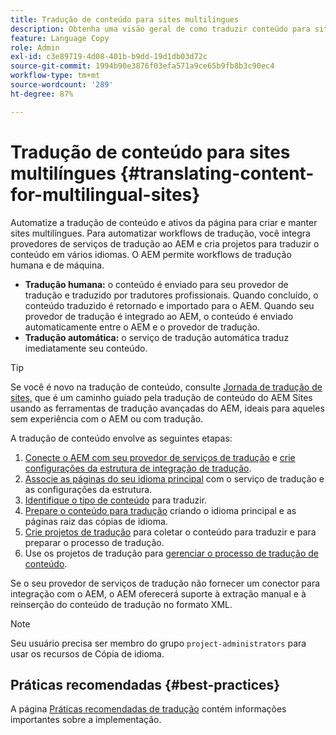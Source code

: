 ```yaml
---
title: Tradução de conteúdo para sites multilíngues
description: Obtenha uma visão geral de como traduzir conteúdo para sites multilíngues.
feature: Language Copy
role: Admin
exl-id: c3e89719-4d08-401b-b9dd-19d1db03d72c
source-git-commit: 1994b90e3876f03efa571a9ce65b9fb8b3c90ec4
workflow-type: tm+mt
source-wordcount: '289'
ht-degree: 87%

---
```


# Tradução de conteúdo para sites multilíngues {#translating-content-for-multilingual-sites}

Automatize a tradução de conteúdo e ativos da página para criar e manter sites multilíngues. Para automatizar workflows de tradução, você integra provedores de serviços de tradução ao AEM e cria projetos para traduzir o conteúdo em vários idiomas. O AEM permite workflows de tradução humana e de máquina.

* **Tradução humana:** o conteúdo é enviado para seu provedor de tradução e traduzido por tradutores profissionais. Quando concluído, o conteúdo traduzido é retornado e importado para o AEM. Quando seu provedor de tradução é integrado ao AEM, o conteúdo é enviado automaticamente entre o AEM e o provedor de tradução.
* **Tradução automática:** o serviço de tradução automática traduz imediatamente seu conteúdo.

>[!TIP]
>
>Se você é novo na tradução de conteúdo, consulte [Jornada de tradução de sites,](/help/journey-sites/translation/overview.md) que é um caminho guiado pela tradução de conteúdo do AEM Sites usando as ferramentas de tradução avançadas do AEM, ideais para aqueles sem experiência com o AEM ou com tradução.

A tradução de conteúdo envolve as seguintes etapas:

1. [Conecte o AEM com seu provedor de serviços de tradução](integration-framework.md#connecting-to-a-translation-service-provider) e [crie configurações da estrutura de integração de tradução](integration-framework.md).
1. [Associe as páginas do seu idioma principal](integration-framework.md#configuring-pages-for-translation) com o serviço de tradução e as configurações da estrutura.
1. [Identifique o tipo de conteúdo](rules.md) para traduzir.
1. [Prepare o conteúdo para tradução](preparation.md) criando o idioma principal e as páginas raiz das cópias de idioma.
1. [Crie projetos de tradução](managing-projects.md) para coletar o conteúdo para traduzir e para preparar o processo de tradução.
1. Use os projetos de tradução para [gerenciar o processo de tradução de conteúdo](managing-projects.md).

Se o seu provedor de serviços de tradução não fornecer um conector para integração com o AEM, o AEM oferecerá suporte à extração manual e à reinserção do conteúdo de tradução no formato XML.

>[!NOTE]
>
>Seu usuário precisa ser membro do grupo `project-administrators` para usar os recursos de Cópia de idioma.

## Práticas recomendadas     {#best-practices}

A página [Práticas recomendadas de tradução](best-practices.md) contém informações importantes sobre a implementação.
